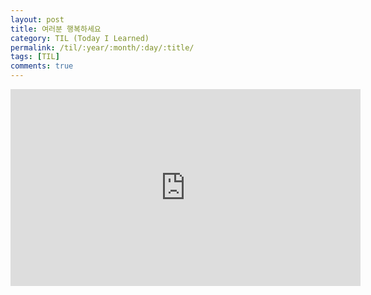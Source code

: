 ```yaml
---
layout: post
title: 여러분 행복하세요
category: TIL (Today I Learned)
permalink: /til/:year/:month/:day/:title/
tags: [TIL]
comments: true
---
```


<iframe width="560" height="315" src="https://www.youtube.com/embed/VC_MwmxZa9A?ecver=1" frameborder="0" allow="autoplay; encrypted-media" allowfullscreen></iframe>
